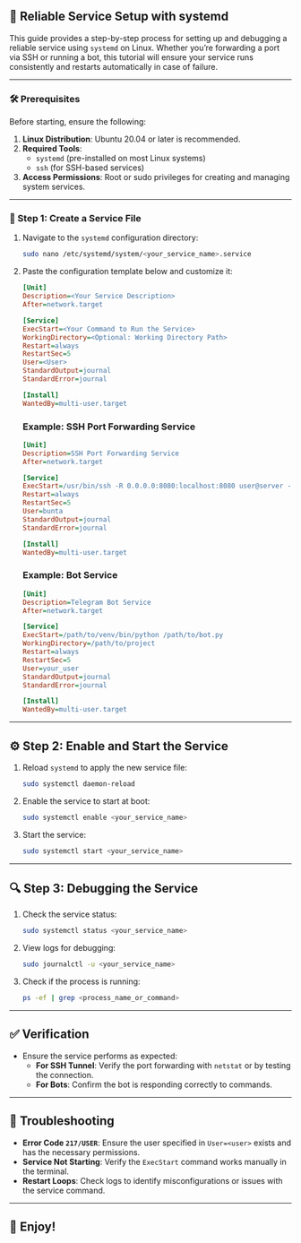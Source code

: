## 🚀 Reliable Service Setup with systemd

This guide provides a step-by-step process for setting up and debugging a reliable service using `systemd` on Linux. Whether you’re forwarding a port via SSH or running a bot, this tutorial will ensure your service runs consistently and restarts automatically in case of failure.

---

### 🛠️ Prerequisites

Before starting, ensure the following:
1. **Linux Distribution**: Ubuntu 20.04 or later is recommended.
2. **Required Tools**:
   - `systemd` (pre-installed on most Linux systems)
   - `ssh` (for SSH-based services)
3. **Access Permissions**: Root or sudo privileges for creating and managing system services.

---

### 📄 Step 1: Create a Service File

1. Navigate to the `systemd` configuration directory:

   ```bash
   sudo nano /etc/systemd/system/<your_service_name>.service
   ```

2. Paste the configuration template below and customize it:

   ```ini
   [Unit]
   Description=<Your Service Description>
   After=network.target

   [Service]
   ExecStart=<Your Command to Run the Service>
   WorkingDirectory=<Optional: Working Directory Path>
   Restart=always
   RestartSec=5
   User=<User>
   StandardOutput=journal
   StandardError=journal

   [Install]
   WantedBy=multi-user.target
   ```

   ### Example: SSH Port Forwarding Service
   ```ini
   [Unit]
   Description=SSH Port Forwarding Service
   After=network.target

   [Service]
   ExecStart=/usr/bin/ssh -R 0.0.0.0:8080:localhost:8080 user@server -N -q
   Restart=always
   RestartSec=5
   User=bunta
   StandardOutput=journal
   StandardError=journal

   [Install]
   WantedBy=multi-user.target
   ```

   ### Example: Bot Service
   ```ini
   [Unit]
   Description=Telegram Bot Service
   After=network.target

   [Service]
   ExecStart=/path/to/venv/bin/python /path/to/bot.py
   WorkingDirectory=/path/to/project
   Restart=always
   RestartSec=5
   User=your_user
   StandardOutput=journal
   StandardError=journal

   [Install]
   WantedBy=multi-user.target
   ```

---

## ⚙️ Step 2: Enable and Start the Service

1. Reload `systemd` to apply the new service file:

   ```bash
   sudo systemctl daemon-reload
   ```

2. Enable the service to start at boot:

   ```bash
   sudo systemctl enable <your_service_name>
   ```

3. Start the service:

   ```bash
   sudo systemctl start <your_service_name>
   ```

---

## 🔍 Step 3: Debugging the Service

1. Check the service status:

   ```bash
   sudo systemctl status <your_service_name>
   ```

2. View logs for debugging:

   ```bash
   sudo journalctl -u <your_service_name>
   ```

3. Check if the process is running:

   ```bash
   ps -ef | grep <process_name_or_command>
   ```

---

## ✅ Verification

- Ensure the service performs as expected:
  - **For SSH Tunnel**: Verify the port forwarding with `netstat` or by testing the connection.
  - **For Bots**: Confirm the bot is responding correctly to commands.

---

## 🚨 Troubleshooting

- **Error Code `217/USER`**: Ensure the user specified in `User=<user>` exists and has the necessary permissions.
- **Service Not Starting**: Verify the `ExecStart` command works manually in the terminal.
- **Restart Loops**: Check logs to identify misconfigurations or issues with the service command.

---

## 🎉 Enjoy!
